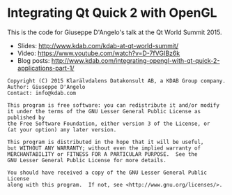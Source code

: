 # Integrating Qt Quick 2 with OpenGL

This is the code for Giuseppe D'Angelo's talk at the Qt World Summit 2015.

* Slides: http://www.kdab.com/kdab-at-qt-world-summit/
* Video: https://www.youtube.com/watch?v=D-7fVGIBz6k
* Blog posts: http://www.kdab.com/integrating-opengl-with-qt-quick-2-applications-part-1/


```
Copyright (C) 2015 Klarälvdalens Datakonsult AB, a KDAB Group company.
Author: Giuseppe D'Angelo
Contact: info@kdab.com

This program is free software: you can redistribute it and/or modify
it under the terms of the GNU Lesser General Public License as published by
the Free Software Foundation, either version 3 of the License, or
(at your option) any later version.

This program is distributed in the hope that it will be useful,
but WITHOUT ANY WARRANTY; without even the implied warranty of
MERCHANTABILITY or FITNESS FOR A PARTICULAR PURPOSE.  See the
GNU Lesser General Public License for more details.

You should have received a copy of the GNU Lesser General Public License
along with this program.  If not, see <http://www.gnu.org/licenses/>.
```

